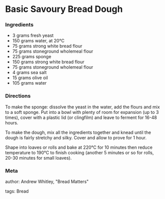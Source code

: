 # Basic Savoury Bread Dough

### Ingredients
 * 3 grams fresh yeast
 * 150 grams water, at 20°C
 * 75 grams strong white bread flour
 * 75 grams stoneground wholemeal flour
 * 225 grams sponge
 * 150 grams strong white bread flour
 * 75 grams stoneground wholemeal flour
 * 4 grams sea salt
 * 15 grams olive oil
 * 105 grams water

### Directions

To make the sponge: dissolve the yeast in the water, add the flours and mix to a soft sponge.  Put into a bowl with plenty of room for expansion (up to 3 times), cover with a plastic lid (or clingfilm) and leave to ferment for 16-48 hours.

To make the dough, mix all the ingredients together and knead until the dough is fairly stretchy and silky.  Cover and allow to prove for 1 hour.

Shape into loaves or rolls and bake at 220°C for 10 minutes then reduce temperature to 190°C to finish cooking (another 5 minutes or so for rolls, 20-30 minutes for small loaves).

### Meta
author: Andrew Whitley, "Bread Matters"

tags: Bread

